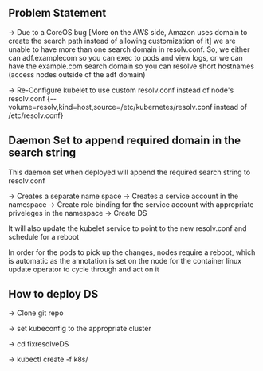 ## Problem Statement

-> Due to a CoreOS bug [More on the AWS side, Amazon uses domain to create the search path instead of allowing customization of it] we are unable to have more than one search domain in resolv.conf. So, we either can adf.examplecom so you can exec to pods and view logs, or we can have the example.com search domain so you can resolve short hostnames (access nodes outside of the adf domain)

-> Re-Configure kubelet to use custom resolv.conf instead of node's resolv.conf 
{--volume=resolv,kind=host,source=/etc/kubernetes/resolv.conf instead of /etc/resolv.conf}

## Daemon Set to append required domain in the search string

This daemon set when deployed will append the required search string to resolv.conf

  -> Creates a separate name space 
  -> Creates a service account in the namespace
  -> Create role binding for the service account with appropriate priveleges in the namespace
  -> Create DS

It will also update the kubelet service to point to the new resolv.conf and schedule for a reboot

In order for the pods to pick up the changes, nodes require a reboot, which is automatic as the annotation is set on the node for the container linux update operator to cycle through and act on it

## How to deploy DS

-> Clone git repo

-> set kubeconfig to the appropriate cluster

-> cd fixresolveDS

-> kubectl create -f k8s/


